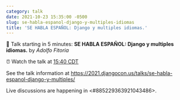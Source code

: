 ```yaml
---
category: talk
date: 2021-10-23 15:35:00 -0500
slug: se-habla-espanol-django-y-multiples-idiomas
title: 'SE HABLA ESPAÑOL: Django y multiples idiomas.'
---
```


:tada: Talk starting in 5 minutes: **SE HABLA ESPAÑOL: Django y multiples idiomas.** by *Adolfo Fitoria*

:alarm_clock: Watch the talk at [15:40 CDT](https://time.is/compare/0340PM_23_October_2021_in_Chicago)

See the talk information at https://2021.djangocon.us/talks/se-habla-espanol-django-y-multiples/

Live discussions are happening in <#885229363921043486>.